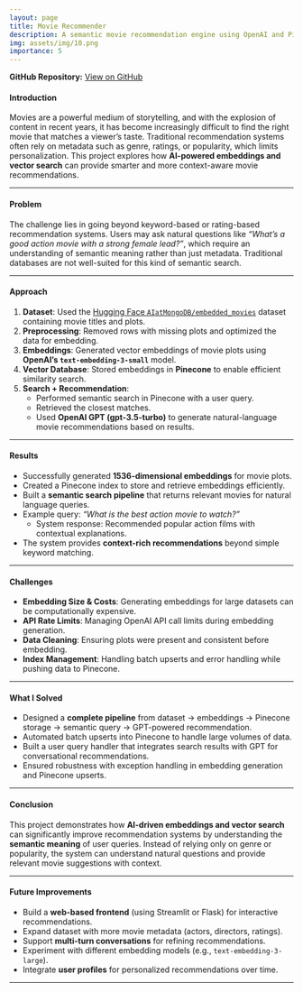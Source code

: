 ```yaml
---
layout: page
title: Movie Recommender
description: A semantic movie recommendation engine using OpenAI and Pinecone.
img: assets/img/10.png
importance: 5
---
```


**GitHub Repository:** [View on GitHub](https://github.com/itsAshna/Movie-Recommendation-System-using-RAG)

#### Introduction

Movies are a powerful medium of storytelling, and with the explosion of content in recent years, it has become increasingly difficult to find the right movie that matches a viewer’s taste. Traditional recommendation systems often rely on metadata such as genre, ratings, or popularity, which limits personalization. This project explores how **AI-powered embeddings and vector search** can provide smarter and more context-aware movie recommendations.

---

#### Problem

The challenge lies in going beyond keyword-based or rating-based recommendation systems. Users may ask natural questions like _“What’s a good action movie with a strong female lead?”_, which require an understanding of semantic meaning rather than just metadata. Traditional databases are not well-suited for this kind of semantic search.

---

#### Approach

1. **Dataset**: Used the [Hugging Face `AIatMongoDB/embedded_movies`](https://huggingface.co/datasets/AIatMongoDB/embedded_movies) dataset containing movie titles and plots.
2. **Preprocessing**: Removed rows with missing plots and optimized the data for embedding.
3. **Embeddings**: Generated vector embeddings of movie plots using **OpenAI’s `text-embedding-3-small`** model.
4. **Vector Database**: Stored embeddings in **Pinecone** to enable efficient similarity search.
5. **Search + Recommendation**:
   - Performed semantic search in Pinecone with a user query.
   - Retrieved the closest matches.
   - Used **OpenAI GPT (gpt-3.5-turbo)** to generate natural-language movie recommendations based on results.

---

#### Results

- Successfully generated **1536-dimensional embeddings** for movie plots.
- Created a Pinecone index to store and retrieve embeddings efficiently.
- Built a **semantic search pipeline** that returns relevant movies for natural language queries.
- Example query: _“What is the best action movie to watch?”_
  - System response: Recommended popular action films with contextual explanations.
- The system provides **context-rich recommendations** beyond simple keyword matching.

---

#### Challenges

- **Embedding Size & Costs**: Generating embeddings for large datasets can be computationally expensive.
- **API Rate Limits**: Managing OpenAI API call limits during embedding generation.
- **Data Cleaning**: Ensuring plots were present and consistent before embedding.
- **Index Management**: Handling batch upserts and error handling while pushing data to Pinecone.

---

#### What I Solved

- Designed a **complete pipeline** from dataset → embeddings → Pinecone storage → semantic query → GPT-powered recommendation.
- Automated batch upserts into Pinecone to handle large volumes of data.
- Built a user query handler that integrates search results with GPT for conversational recommendations.
- Ensured robustness with exception handling in embedding generation and Pinecone upserts.

---

#### Conclusion

This project demonstrates how **AI-driven embeddings and vector search** can significantly improve recommendation systems by understanding the **semantic meaning** of user queries. Instead of relying only on genre or popularity, the system can understand natural questions and provide relevant movie suggestions with context.

---

#### Future Improvements

- Build a **web-based frontend** (using Streamlit or Flask) for interactive recommendations.
- Expand dataset with more movie metadata (actors, directors, ratings).
- Support **multi-turn conversations** for refining recommendations.
- Experiment with different embedding models (e.g., `text-embedding-3-large`).
- Integrate **user profiles** for personalized recommendations over time.

---
